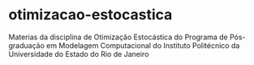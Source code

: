 # otimizacao-estocastica
Materias da disciplina de Otimização Estocástica do Programa de Pós-graduação em Modelagem Computacional do Instituto Politécnico da Universidade do Estado do Rio de Janeiro
